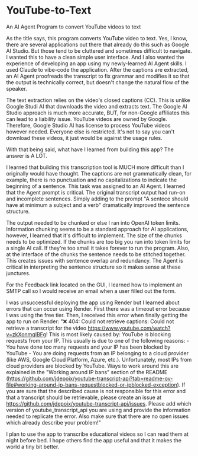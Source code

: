 # YouTube-to-Text
An AI Agent Program to convert YouTube videos to text

As the title says, this program converts YouTube video to text.  Yes, I know, there are several applications out there that already do this such as Google AI Studio. But those tend to be cluttered and sometimes difficult to navigate.  I wanted this to have a clean simple user interface. And I also wanted the experience of developing an app using my newly-learned AI Agent skills.  I used Claude to vibe-code the application.  After the captions are extracted, an AI Agent proofreads the transcript to fix grammar and modifies it so that the output is technically correct, but doesn't change the natural flow of the speaker.

The text extraction relies on the video's closed captions (CC).  This is unlike Google Studi AI that downloads the video and extracts text.  The Google AI Studio approach is much more accurate, BUT, for non-Google affiliates this can lead to a liability issue. YouTube videos are owned by Google.  Therefore, Google Studio AI has license to process YouTube videos however needed.  Everyone else is restricted.  It's not to say you can't download these videos, it just would be against the usage rules.

With that being said, what have I learned from building this app?  The answer is A LOT.

I learned that building this transcription tool is MUCH more difficult than I originally would have thought.  The captions are not grammatically clean, for example, there is no punctuation and no capitalizations to indicate the beginning of a sentence.  This task was assigned to an AI Agent. I learned that the Agent prompt is critical.  The original transcript output had run-on and incomplete sentences. Simply adding to the prompt "A sentece should have at minimum a subject and a verb" dramatically improved the sentence structure.

The output needed to be chunked or else I ran into OpenAI token limits. Information chunking seems to be a standard approach for AI applications, however, I learned that it's difficult to implement.  The size of the chunks needs to be optimized. If the chunks are too big you run into token limits for a single AI call.  If they're too small it takes forever to run the program.  Also, at the interface of the chunks the sentence needs to be stitched together.  This creates issues with sentence overlap and redundancy.  The Agent is critical in interpreting the sentence structure so it makes sense at these junctures.

For the Feedback link located on the GUI, I learned how to implement an SMTP call so I would receive an email when a user filled out the form.  

I was unsuccessful deploying the app using Render but I learned about errors that can occur using Render. First there was a timeout error because I was using the free tier.  Then, I received this error when finally getting the app to run on Render:  "❌ 404: Could not retrieve captions: Could not retrieve a transcript for the video https://www.youtube.com/watch?v=zkXonmqIBFg! This is most likely caused by: YouTube is blocking requests from your IP. This usually is due to one of the following reasons: - You have done too many requests and your IP has been blocked by YouTube - You are doing requests from an IP belonging to a cloud provider (like AWS, Google Cloud Platform, Azure, etc.). Unfortunately, most IPs from cloud providers are blocked by YouTube. Ways to work around this are explained in the "Working around IP bans" section of the README (https://github.com/jdepoix/youtube-transcript-api?tab=readme-ov-file#working-around-ip-bans-requestblocked-or-ipblocked-exception). If you are sure that the described cause is not responsible for this error and that a transcript should be retrievable, please create an issue at https://github.com/jdepoix/youtube-transcript-api/issues. Please add which version of youtube_transcript_api you are using and provide the information needed to replicate the error. Also make sure that there are no open issues which already describe your problem!"    

I plan to use the app to transcribe educational videos so I can read them at night before bed.  I hope others find the app useful and that it makes the world a tiny bit better.         
